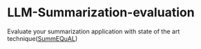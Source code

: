 # LLM-Summarization-evaluation
Evaluate your summarization application with state of the art technique([SummEQuAL](https://openreview.net/forum?id=OT00knMzLY]))

